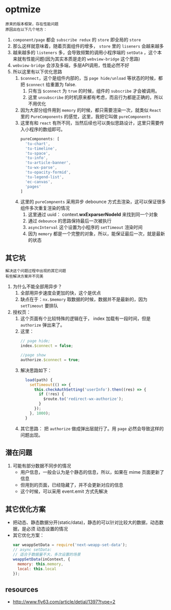 # optmize

~~~
原来的版本框架，存在性能问题
原因出在以下几个地方：
~~~

1. `component/page` 都会 `subscribe redux` 的 `store` 即全局的 `store`
2. 那么这样就意味着，随着页面组件的增多， `store` 里的 `liseners` 会越来越多
3. 越来越多的 `listeners` 多，会导致频繁的调用小程序端的 `setData` ，这个本来就有性能问题(因为其实本质是走的 `webview-bridge` 这个思路)
4. `webview-bridge` 会涉及多端，多层API调用，性能必然不好
5. 所以这里有以下优化思路
   1. `$connect`，这个是组件内部的，当 `page hide/unload` 等状态的时候，都把 `$connect` 给重置为 false.
      1. 只有当 `$connect` 为 `true` 的时候，组件的 `subscribe` 才会被调用。
      2. 这里 `unsubscribe` 的时机原来都有考虑，而且行为都是正确的，所以不用优化
   2. 因为大部分组件用到 `memory` 的时候，都只需要渲染一次，就类似 `React` 里的 `PureComponents` 的感觉，这里，我把它叫做 `pureComponents`
   3. 这里有和 `react` 有所不同，当然后续也可以类似思路设计，这里只需要传入小程序的数组即可。
      ```js
      pureComponents: [
        'tu-chart',
        'tu-timeline',
        'tu-space',
        'tu-info',
        'tu-article-banner',
        'tu-wx-parse',
        'tu-opacity-formid',
        'tu-legend-list',
        'ec-canvas',
        'pages'
      ]
      ```
    1. 这里的 `pureCompnents` 采用异步 debounce 方式去渲染，这可以保证很多组件多次重复渲染的情况
       1. 这里通过 uuid： context.__wxExparserNodeId__ 来找到同一个对象
       2. 通过 `debounce` 的思路保持最后一次被执行
       3. `asyncInterval` 这个设置为小程序的 `setTimeout` 渲染时间
       4. 因为 `memory` 都是一个完整的对象，所以，能保证最后一次，就是最新的状态

## 其它坑
~~~
解决这个问题过程中出现的其它问题
有些解决方案并不完美
~~~

1. 为什么不能全部用异步？
   1. 全部用异步速度会更加的快，这个是优点
   2. 缺点在于：`nx.$memory` 取数据的时候，数据并不是最新的，因为 `setTimeout` 要排队
2. 授权页：
   1. 这个页面有个比较特殊的逻辑在于， index 加载有一段时间，但是 `authorize` 弹出来了。
   2. 这里： 
      ```js
      // page hide;
      index.$connect = false; 

      //page show
      authorize.$connect = true; 
      ```
   3. 解决思路如下：
      ```js
        load(path) {
          setTimeout(() => {
            this.checkAuthSetting('userInfo').then((res) => {
              if (!res) {
                $route.to('redirect-wx-authorize');
              }
            });
          }, 1000);
        }
      ```
   4. 其它思路： 把 `authorize` 做成弹出层就行了。用 `page` 必然会导致这样的问题出现。

## 潜在问题
1. 可能有部分数据不同步的情况
   - 用户信息，一般会认为是个静态的信息，所以，如果在 mime 页面更新了信息
   - 但用到的页面，已经隐藏了，并不会更新对应的信息
   - 这个时候，可以采用 event.emit 方式先解决

## 其它优化方案
- 把动态、静态数据分开(static/data)，静态的可以针对比较大的数据，动态数据，是必须 动态设置的情况
- 其它优化方案：
  ```js
  var weappSetData = require('next-weapp-set-data');
  // async setData:
  // 适合于数据量不大，多次设置的场景
  weappSetData(inContext, {
    memory: this.memory,
    local: this.local
  });
  ```

## resources
- http://www.fly63.com/article/detial/1397?type=2
